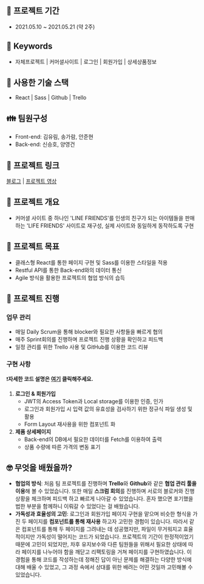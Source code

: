 ## 📆 프로젝트 기간
- 2021.05.10 ~ 2021.05.21 (약 2주)

## 📌 Keywords
- 자체프로젝트 | 커머셜사이트 | 로그인 | 회원가입 | 상세상품정보

## 🔨 사용한 기술 스택
- React | Sass | Github | Trello

## 👪 팀원구성
- Front-end: 김유림, 송가람, 안준현
- Back-end: 신승호, 양영건

## 🔗 프로젝트 링크
[블로그](https://velog.io/@sgr2134/1%EC%B0%A8-%ED%94%84%EB%A1%9C%EC%A0%9D%ED%8A%B8-%ED%9A%8C%EA%B3%A0%EB%A1%9D-Life-Friends) |
[프로젝트 영상](https://www.youtube.com/watch?v=L71rxDzQI1c&t=126s) 


## 🧐 프로젝트 개요

- 커머셜 사이트 중 하나인 'LINE FRIENDS'를 인생의 친구가 되는 아이템들을 판매하는 'LIFE FRIENDS' 사이트로 재구성, 실제 사이트와 동일하게 동작하도록 구현

## 🎯 프로젝트 목표

- 클래스형 React를 통한 페이지 구현 및 Sass를 이용한 스타일을 적용
- Restful API를 통한 Back-end와의 데이터 통신
- Agile 방식을 활용한 프로젝트의 협업 방식의 습득

## 🎉 프로젝트 진행

### 업무 관리

- 매일 Daily Scrum을 통해 blocker와 필요한 사항들을 빠르게 협의
- 매주 Sprint회의를 진행하며 프로젝트 진행 상황을 확인하고 피드백
- 일정 관리를 위한 Trello 사용 및 GitHub를 이용한 코드 리뷰

### 구현 사항

❗**자세한 코드 설명은 [여기](https://velog.io/@sgr2134/1%EC%B0%A8-%ED%94%84%EB%A1%9C%EC%A0%9D%ED%8A%B8-%ED%9A%8C%EA%B3%A0%EB%A1%9D-Life-Friends-2%ED%8E%B8) 클릭해주세요.**

1. **로그인 & 회원가입**
    - JWT의 Access Token과 Local storage를 이용한 인증, 인가
    - 로그인과 회원가입 시 입력 값의 유효성을 검사하기 위한 정규식 파일 생성 및 활용
    - Form Layout 재사용을 위한 컴포넌트 화
2. **제품 상세페이지**
    - Back-end의 DB에서 필요한 데이터를 Fetch를 이용하여 출력
    - 상품 수량에 따른 가격의 변동 표기

## 🤓 무엇을 배웠을까?

- **협업의 방식**: 처음 팀 프로젝트를 진행하며 **Trello**와 **Github**와 같은 **협업 관리 툴을 이용**해 볼 수 있었습니다. 또한 매일 **스크럼 회의**를 진행하며 서로의 블로커와 진행 상황을 체크하며 피드백 하고 빠르게 나아갈 수 있었습니다. 혼자 했으면 포기했을 법한 부분을 함께하니 이뤄갈 수 있었다는 걸 배웠습니다.
- **가독성과 효율성의 고민**: 로그인과 회원가입 페이지 구현을 맡으며 비슷한 형식을 가진 두 페이지를 **컴포넌트를 통해 재사용** 하고자 고민한 경험이 있습니다. 따라서 같은 컴포넌트를 통해 두 페이지를 그려내는 데 성공했지만, 파일이 무거워지고 효율적이지만 가독성이 떨어지는 코드가 되었습니다. 프로젝트의 기간이 한정적이었기 때문에 고민이 되었지만, 차후 유지보수와 다른 팀원들을 위해서 필요한 상태에 따라 페이지를 나누어야 함을 깨닫고 리팩토링을 거쳐 페이지를 구현하였습니다. 이 경험을 통해 코드를 작성하는데 정해진 답이 아닌 문제를 해결하는 다양한 방식에 대해 배울 수 있었고, 그 과정 속에서 상대를 위한 배려는 어떤 것일까 고민해볼 수 있었습니다.
